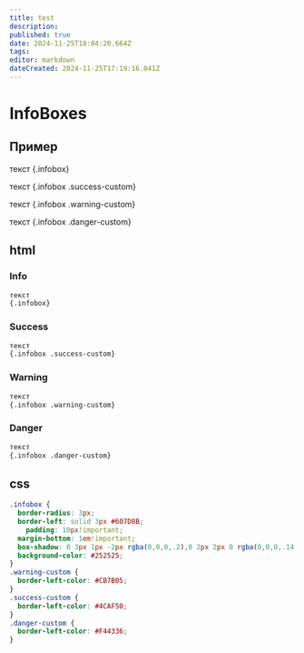 ```yaml
---
title: test
description: 
published: true
date: 2024-11-25T18:04:20.664Z
tags: 
editor: markdown
dateCreated: 2024-11-25T17:19:16.041Z
---
```


# InfoBoxes

## Пример

текст
{.infobox}

текст
{.infobox .success-custom}

текст
{.infobox .warning-custom}

текст
{.infobox .danger-custom}

## html

### Info

```html
текст
{.infobox}
```

### Success

```html
текст
{.infobox .success-custom}
```

### Warning

```html
текст
{.infobox .warning-custom}
```

### Danger

```html
текст
{.infobox .danger-custom}
```
## css

```css
.infobox {
  border-radius: 3px;
  border-left: solid 3px #607D8B;
	padding: 10px!important;
  margin-bottom: 1em!important;
  box-shadow: 0 3px 1px -2px rgba(0,0,0,.2),0 2px 2px 0 rgba(0,0,0,.14),0 1px 5px 0 rgba(0,0,0,.12);
  background-color: #252525;
}
.warning-custom { 
  border-left-color: #CB7B05;
}
.success-custom { 
  border-left-color: #4CAF50;
}
.danger-custom { 
  border-left-color: #F44336;
}
```